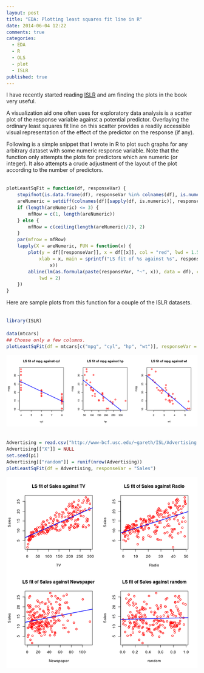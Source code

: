 ```yaml
---
layout: post
title: "EDA: Plotting least squares fit line in R"
date: 2014-06-04 12:22
comments: true
categories:
  - EDA
  - R
  - OLS
  - plot
  - ISLR
published: true
---
```


I have recently started reading [ISLR][islr] and am finding the plots in the
book very useful.

A visualization aid one often uses for exploratory data analysis is a scatter
plot of the response variable against a potential predictor. Overlaying the
ordinary least squares fit line on this scatter provides a readily accessible
visual representation of the effect of the predictor on the response (if any).

Following is a simple snippet that I wrote in R to plot such graphs for any
arbitrary dataset with some numeric response variable. Note that the function
only attempts the plots for predictors which are numeric (or integer). It also
attempts a crude adjustment of the layout of the plot according to the number
of predictors.

<!--more-->



```r Plotting OLS fit of features against the response

plotLeastSqFit = function(df, responseVar) {
    stopifnot(is.data.frame(df), responseVar %in% colnames(df), is.numeric(df[[responseVar]]))
    areNumeric = setdiff(colnames(df)[sapply(df, is.numeric)], responseVar)
    if (length(areNumeric) <= 3) {
        mfRow = c(1, length(areNumeric))
    } else {
        mfRow = c(ceiling(length(areNumeric)/2), 2)
    }
    par(mfrow = mfRow)
    lapply(X = areNumeric, FUN = function(x) {
        plot(y = df[[responseVar]], x = df[[x]], col = "red", lwd = 1.5, ylab = responseVar, 
            xlab = x, main = sprintf("LS fit of %s against %s", responseVar, 
                x))
        abline(lm(as.formula(paste(responseVar, "~", x)), data = df), col = "blue", 
            lwd = 2)
    })
}

```



Here are sample plots from this function for a couple of the ISLR datasets.



```r For the mtcars dataset

library(ISLR)

data(mtcars)
## Choose only a few columns.
plotLeastSqFit(df = mtcars[c("mpg", "cyl", "hp", "wt")], responseVar = "mpg")

```

![plot of chunk For the mtcars dataset](../images/rmdimages/2014-06-04-eda-plotting-least-squares-fit-line-in-r/For_the_mtcars_dataset.png) 




```r For the Advertising dataset, Ch. 2, ISLR

Advertising = read.csv("http://www-bcf.usc.edu/~gareth/ISL/Advertising.csv")
Advertising[["X"]] = NULL
set.seed(pi)
Advertising[["random"]] = runif(nrow(Advertising))
plotLeastSqFit(df = Advertising, responseVar = "Sales")

```

![plot of chunk For the Advertising dataset, Ch. 2, ISLR](../images/rmdimages/2014-06-04-eda-plotting-least-squares-fit-line-in-r/For_the_Advertising_dataset__Ch__2__ISLR.png) 


<!--links-->
[islr]: http://www-bcf.usc.edu/~gareth/ISL/
